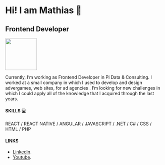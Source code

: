  # Hi! I am Mathias :wave:
 ## Frontend Developer
 <img src="https://media.giphy.com/media/du3J3cXyzhj75IOgvA/giphy.gif" width="100" height="100">

 
Currently, I’m working as Frontend Developer in Pi Data & Consulting. I worked at a small company in which I used to develop and design advergames, web sites, for ad agencies . I’m looking for new challenges in which I could apply all of the knowledge that I acquired through the last years.


#### SKILLS :computer:
REACT / REACT NATIVE / ANGULAR / JAVASCRIPT / .NET / C# / CSS / HTML / PHP

#### LINKS
- [Linkedin](https://www.linkedin.com/in/mathias-pereira/).
- [Youtube](https://www.youtube.com/channel/UC1BMrWdZwz-qR3CH_wKXVBQ).

